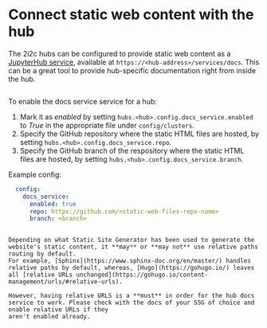 # Connect static web content with the hub

The 2i2c hubs can be configured to provide static web content as a [JupyterHub service](https://jupyterhub.readthedocs.io/en/stable/reference/services.html), available
at `https://<hub-address>/services/docs`. This can be a great tool to provide hub-specific documentation right from inside the hub.

```{figure} ../../images/docs-service.png
```

To enable the docs service service for a hub:

1. Mark it as *enabled* by setting `hubs.<hub>.config.docs_service.enabled` to *True* in the
   appropriate file under `config/clusters`.
2. Specify the GitHub repository where the static HTML files are hosted, by setting `hubs.<hub>.config.docs_service.repo`.
3. Specify the GitHub branch of the respository where the static HTML files are hosted, by setting `hubs.<hub>.config.docs_service.branch`.

Example config:

```yaml
  config:
    docs_service:
      enabled: true
      repo: https://github.com/<static-web-files-repo-name>
      branch: <branch>
```

```{note}

Depending on what Static Site Generator has been used to generate the website's static content, it **may** or **may not** use relative paths routing by default.
For example, [Sphinx](https://www.sphinx-doc.org/en/master/) handles relative paths by default, whereas, [Hugo](https://gohugo.io/) leaves all [relative URLs unchanged](https://gohugo.io/content-management/urls/#relative-urls).

However, having relative URLS is a **must** in order for the hub docs service to work. Please check with the docs of your SSG of choice and enable relative URLs if they
aren't enabled already.
```
